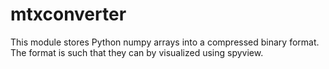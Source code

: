 mtxconverter
============

This module stores Python numpy arrays into a compressed binary format. The format is such that they can by visualized using spyview.

